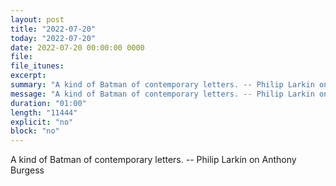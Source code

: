 ```yaml
---
layout: post
title: "2022-07-20"
today: "2022-07-20"
date: 2022-07-20 00:00:00 0000
file:
file_itunes:
excerpt:
summary: "A kind of Batman of contemporary letters. -- Philip Larkin on Anthony Burgess"
message: "A kind of Batman of contemporary letters. -- Philip Larkin on Anthony Burgess"
duration: "01:00"
length: "11444"
explicit: "no"
block: "no"
---
```

A kind of Batman of contemporary letters. -- Philip Larkin on Anthony Burgess

